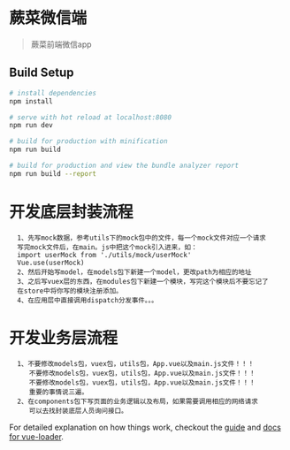 # 蕨菜微信端

> 蕨菜前端微信app

## Build Setup

``` bash
# install dependencies
npm install

# serve with hot reload at localhost:8080
npm run dev

# build for production with minification
npm run build

# build for production and view the bundle analyzer report
npm run build --report
```

# 开发底层封装流程

```
  1、先写mock数据，参考utils下的mock包中的文件，每一个mock文件对应一个请求  
  写完mock文件后，在main。js中把这个mock引入进来，如：
  import userMock from './utils/mock/userMock'
  Vue.use(userMock)
  2、然后开始写model，在models包下新建一个model，更改path为相应的地址
  3、之后写vuex层的东西，在modules包下新建一个模块，写完这个模块后不要忘记了  
  在store中将你写的模块注册添加。
  4、在应用层中直接调用dispatch分发事件。。。
```
# 开发业务层流程

```
  1、不要修改models包，vuex包，utils包，App.vue以及main.js文件！！！
     不要修改models包，vuex包，utils包，App.vue以及main.js文件！！！
     不要修改models包，vuex包，utils包，App.vue以及main.js文件！！！
     重要的事情说三遍。
  2、在components包下写页面的业务逻辑以及布局，如果需要调用相应的网络请求
     可以去找封装底层人员询问接口。
```

For detailed explanation on how things work, checkout the [guide](http://vuejs-templates.github.io/webpack/) and [docs for vue-loader](http://vuejs.github.io/vue-loader).
